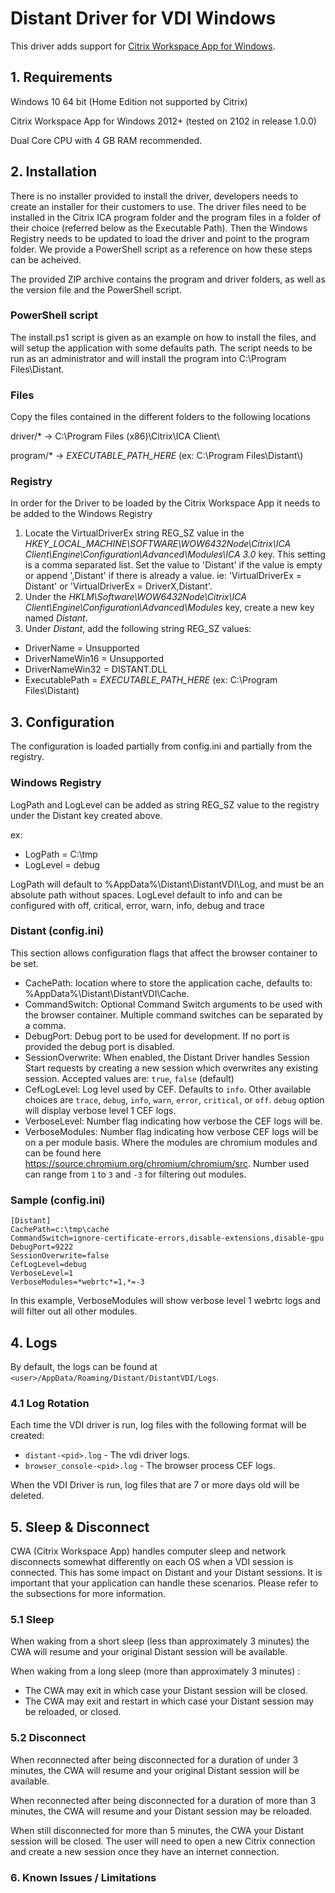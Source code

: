 # Distant Driver for VDI Windows

This driver adds support for [Citrix Workspace App for Windows](https://docs.citrix.com/en-us/citrix-workspace-app-for-windows.html).

## 1. Requirements

Windows 10 64 bit (Home Edition not supported by Citrix)

Citrix Workspace App for Windows 2012+ (tested on 2102 in release 1.0.0)

Dual Core CPU with 4 GB RAM recommended.

## 2. Installation

There is no installer provided to install the driver, developers needs to create an installer for their customers to use. The driver files need to be installed in the Citrix ICA program folder and the program files in a folder of their choice (referred below as the Executable Path). Then the Windows Registry needs to be updated to load the driver and point to the program folder. We provide a PowerShell script as a reference on how these steps can be acheived.

The provided ZIP archive contains the program and driver folders, as well as the version file and the PowerShell script.

### PowerShell script

The install.ps1 script is given as an example on how to install the files, and will setup the application with some defaults path. The script needs to be run as an administrator and will install the program into C:\Program Files\Distant.

### Files

Copy the files contained in the different folders to the following locations

driver/* -> C:\Program Files (x86)\Citrix\ICA Client\\

program/* -> *EXECUTABLE_PATH_HERE* (ex: C:\Program Files\Distant\\)

### Registry

In order for the Driver to be loaded by the Citrix Workspace App it needs to be added to the Windows Registry
1. Locate the VirtualDriverEx string REG_SZ value in the *HKEY_LOCAL_MACHINE\SOFTWARE\WOW6432Node\Citrix\ICA Client\Engine\Configuration\Advanced\Modules\ICA 3.0* key. This setting is a comma separated list. Set the value to 'Distant' if the value is empty or append ',Distant' if there is already a value. ie: 'VirtualDriverEx = Distant' or 'VirtualDriverEx = DriverX,Distant'.
2. Under the *HKLM\Software\WOW6432Node\Citrix\ICA Client\Engine\Configuration\Advanced\Modules* key, create a new key named *Distant*.
3. Under *Distant*, add the following string REG_SZ values:
 - DriverName = Unsupported
 - DriverNameWin16 = Unsupported
 - DriverNameWin32 = DISTANT.DLL
 - ExecutablePath = *EXECUTABLE_PATH_HERE* (ex: C:\Program Files\Distant)

## 3. Configuration

The configuration is loaded partially from config.ini and partially from the registry.

### Windows Registry

LogPath and LogLevel can be added as string REG_SZ value to the registry under the Distant key created above.

ex:
- LogPath = C:\tmp
- LogLevel = debug

LogPath will default to %AppData%\Distant\DistantVDI\Log, and must be an absolute path without spaces.
LogLevel default to info and can be configured with off, critical, error, warn, info, debug and trace

### Distant (config.ini)

This section allows configuration flags that affect the browser container to be set.

- CachePath: location where to store the application cache, defaults to: %AppData%\Distant\DistantVDI\Cache.
- CommandSwitch: Optional Command Switch arguments to be used with the browser container. Multiple command switches can be separated by a comma.
- DebugPort: Debug port to be used for development. If no port is provided the debug port is disabled.
- SessionOverwrite: When enabled, the Distant Driver handles Session Start requests by creating a new session which overwrites any existing session. Accepted values are: `true`, `false` (default)
- CefLogLevel: Log level used by CEF. Defaults to `info`. Other available choices are `trace`, `debug`, `info`, `warn`, `error`, `critical`, or `off`. `debug` option will display verbose level 1 CEF logs.
- VerboseLevel: Number flag indicating how verbose the CEF logs will be.
- VerboseModules: Number flag indicating how verbose CEF logs will be on a per module basis. Where the modules are chromium modules and can be found here https://source.chromium.org/chromium/chromium/src. Number used can range from `1` to `3` and `-3` for filtering out modules.

### Sample (config.ini)
```
[Distant]
CachePath=c:\tmp\cache
CommandSwitch=ignore-certificate-errors,disable-extensions,disable-gpu
DebugPort=9222
SessionOverwrite=false
CefLogLevel=debug
VerboseLevel=1
VerboseModules=*webrtc*=1,*=-3
```
In this example, VerboseModules will show verbose level 1 webrtc logs and will filter out all other modules.

## 4. Logs
By default, the logs can be found at `<user>/AppData/Roaming/Distant/DistantVDI/Logs`.

### 4.1 Log Rotation
Each time the VDI driver is run, log files with the following format will be created:
- `distant-<pid>.log` - The vdi driver logs.
- `browser_console-<pid>.log` - The browser process CEF logs.

When the VDI Driver is run, log files that are 7 or more days old will be deleted.

## 5. Sleep & Disconnect
CWA (Citrix Workspace App) handles computer sleep and network disconnects somewhat differently on each OS when a VDI session is connected. This has some impact on Distant and your Distant sessions. It is important that your application can handle these scenarios. Please refer to the subsections for more information.

### 5.1 Sleep
When waking from a short sleep (less than approximately 3 minutes) the CWA will resume and your original Distant session will be available.

When waking from a long sleep (more than approximately 3 minutes) :
 - The CWA may exit in which case your Distant session will be closed.
 - The CWA may exit and restart in which case your Distant session may be reloaded, or closed.

### 5.2 Disconnect
When reconnected after being disconnected for a duration of under 3 minutes, the CWA will resume and your original Distant session will be available.

When reconnected after being disconnected for a duration of more than 3 minutes, the CWA will resume and your Distant session may be reloaded.

When still disconnected for more than 5 minutes, the CWA your Distant session will be closed. The user will need to open a new Citrix connection and create a new session once they have an internet connection.

### 6. Known Issues / Limitations
